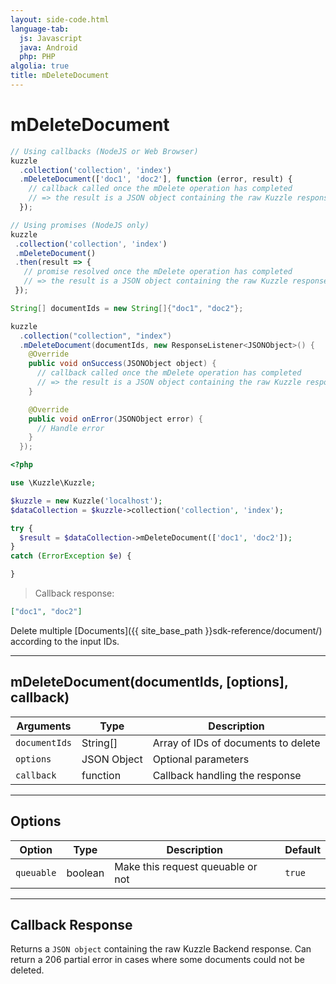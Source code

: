 ```yaml
---
layout: side-code.html
language-tab:
  js: Javascript
  java: Android
  php: PHP
algolia: true
title: mDeleteDocument
---
```


# mDeleteDocument

```js
// Using callbacks (NodeJS or Web Browser)
kuzzle
  .collection('collection', 'index')
  .mDeleteDocument(['doc1', 'doc2'], function (error, result) {
    // callback called once the mDelete operation has completed
    // => the result is a JSON object containing the raw Kuzzle response
  });

// Using promises (NodeJS only)
kuzzle
 .collection('collection', 'index')
 .mDeleteDocument()
 .then(result => {
   // promise resolved once the mDelete operation has completed
   // => the result is a JSON object containing the raw Kuzzle response
 });
```

```java
String[] documentIds = new String[]{"doc1", "doc2"};

kuzzle
  .collection("collection", "index")
  .mDeleteDocument(documentIds, new ResponseListener<JSONObject>() {
    @Override
    public void onSuccess(JSONObject object) {
      // callback called once the mDelete operation has completed
      // => the result is a JSON object containing the raw Kuzzle response
    }

    @Override
    public void onError(JSONObject error) {
      // Handle error
    }
  });
```

```php
<?php

use \Kuzzle\Kuzzle;

$kuzzle = new Kuzzle('localhost');
$dataCollection = $kuzzle->collection('collection', 'index');

try {
  $result = $dataCollection->mDeleteDocument(['doc1', 'doc2']);
}
catch (ErrorException $e) {

}
```

> Callback response:

```json
["doc1", "doc2"]
```

Delete multiple [Documents]({{ site_base_path }}sdk-reference/document/) according to the input IDs.

---

## mDeleteDocument(documentIds, [options], callback)

| Arguments | Type | Description |
|---------------|---------|----------------------------------------|
| ``documentIds`` | String[] | Array of IDs of documents to delete |
| ``options`` | JSON Object | Optional parameters |
| ``callback`` | function | Callback handling the response |

---

## Options

| Option | Type | Description | Default |
|---------------|---------|----------------------------------------|---------|
| ``queuable`` | boolean | Make this request queuable or not  | ``true`` |

---

## Callback Response

Returns a `JSON object` containing the raw Kuzzle Backend response.
Can return a 206 partial error in cases where some documents could not be deleted.
